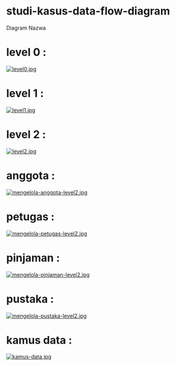 # studi-kasus-data-flow-diagram

Diagram Nazwa

# level 0 :
[![level0.jpg](https://i.postimg.cc/PrbCJnkw/level0.jpg)](https://postimg.cc/D8ZvpD0v)

# level 1 :
[![level1.jpg](https://i.postimg.cc/jSNZL5Sh/level1.jpg)](https://postimg.cc/ZWbrQJ39)

# level 2 :
[![level2.jpg](https://i.postimg.cc/k4hxj354/level2.jpg)](https://postimg.cc/sQ7QXL7d)

# anggota :
[![mengelola-anggota-level2.jpg](https://i.postimg.cc/15FdbPNb/mengelola-anggota-level2.jpg)](https://postimg.cc/8j1wr24b)

# petugas :
[![mengelola-petugas-level2.jpg](https://i.postimg.cc/nVjSQZTM/mengelola-petugas-level2.jpg)](https://postimg.cc/Jt859ffW)

# pinjaman :
[![mengelola-pinjaman-level2.jpg](https://i.postimg.cc/JhYKGdkb/mengelola-pinjaman-level2.jpg)](https://postimg.cc/Y4gQPR89)

# pustaka :
[![mengelola-pustaka-level2.jpg](https://i.postimg.cc/Yq8FrLgF/mengelola-pustaka-level2.jpg)](https://postimg.cc/dLk3n15Q)


# kamus data :
[![kamus-data.jpg](https://i.postimg.cc/VvgJk2Sw/kamus-data.jpg)](https://postimg.cc/4HKf8Lb2)
